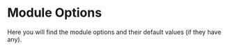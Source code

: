 # Module Options

Here you will find the module options and their default values (if they have any).
